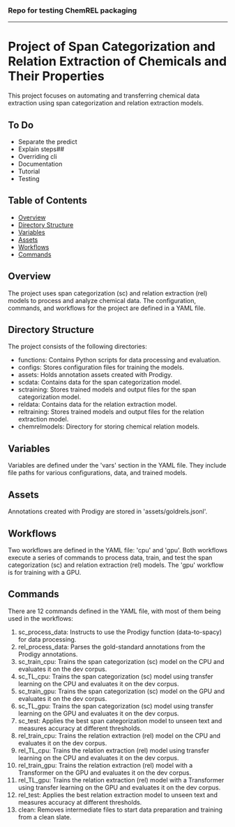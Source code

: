 ### Repo for testing ChemREL packaging

-------------------------------------------------

# Project of Span Categorization and Relation Extraction of Chemicals and Their Properties

This project focuses on automating and transferring chemical data extraction using span categorization and relation extraction models.

## To Do
 - Separate the predict 
 - Explain steps##
 - Overriding cli 
 - Documentation
 - Tutorial
 - Testing
 
## Table of Contents

- [Overview](#overview)
- [Directory Structure](#directory-structure)
- [Variables](#variables)
- [Assets](#assets)
- [Workflows](#workflows)
- [Commands](#commands)

## Overview

The project uses span categorization (sc) and relation extraction (rel) models to process and analyze chemical data. The configuration, commands, and workflows for the project are defined in a YAML file.

## Directory Structure

The project consists of the following directories:

- functions: Contains Python scripts for data processing and evaluation.
- configs: Stores configuration files for training the models.
- assets: Holds annotation assets created with Prodigy.
- scdata: Contains data for the span categorization model.
- sctraining: Stores trained models and output files for the span categorization model.
- reldata: Contains data for the relation extraction model.
- reltraining: Stores trained models and output files for the relation extraction model.
- chemrelmodels: Directory for storing chemical relation models.

## Variables

Variables are defined under the 'vars' section in the YAML file. They include file paths for various configurations, data, and trained models.

## Assets

Annotations created with Prodigy are stored in 'assets/goldrels.jsonl'.

## Workflows

Two workflows are defined in the YAML file: 'cpu' and 'gpu'. Both workflows execute a series of commands to process data, train, and test the span categorization (sc) and relation extraction (rel) models. The 'gpu' workflow is for training with a GPU.

## Commands

There are 12 commands defined in the YAML file, with most of them being used in the workflows:

1. sc_process_data: Instructs to use the Prodigy function (data-to-spacy) for data processing.
2. rel_process_data: Parses the gold-standard annotations from the Prodigy annotations.
3. sc_train_cpu: Trains the span categorization (sc) model on the CPU and evaluates it on the dev corpus.
4. sc_TL_cpu: Trains the span categorization (sc) model using transfer learning on the CPU and evaluates it on the dev corpus.
5. sc_train_gpu: Trains the span categorization (sc) model on the GPU and evaluates it on the dev corpus.
6. sc_TL_gpu: Trains the span categorization (sc) model using transfer learning on the GPU and evaluates it on the dev corpus.
7. sc_test: Applies the best span categorization model to unseen text and measures accuracy at different thresholds.
8. rel_train_cpu: Trains the relation extraction (rel) model on the CPU and evaluates it on the dev corpus.
9. rel_TL_cpu: Trains the relation extraction (rel) model using transfer learning on the CPU and evaluates it on the dev corpus.
10. rel_train_gpu: Trains the relation extraction (rel) model with a Transformer on the GPU and evaluates it on the dev corpus.
11. rel_TL_gpu: Trains the relation extraction (rel) model with a Transformer using transfer learning on the GPU and evaluates it on the dev corpus.
12. rel_test: Applies the best relation extraction model to unseen text and measures accuracy at different thresholds.
13. clean: Removes intermediate files to start data preparation and training from a clean slate.
